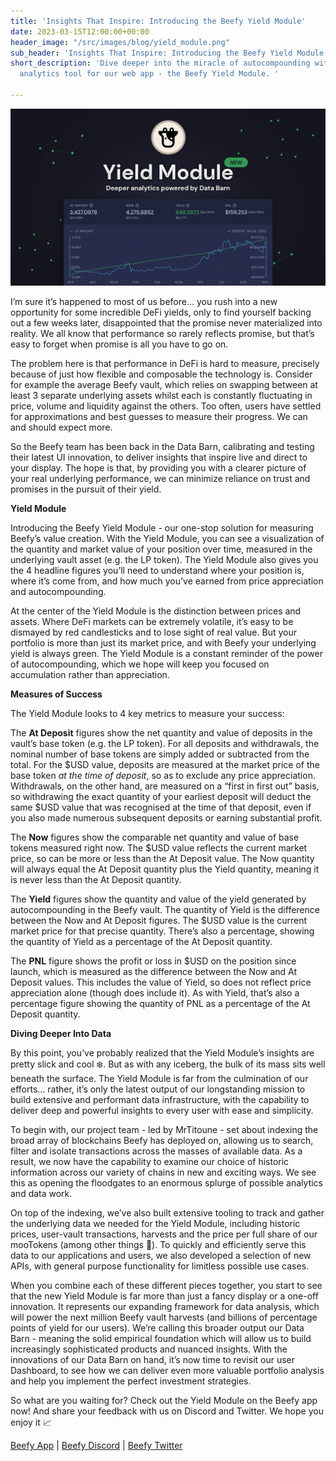 ```yaml
---
title: 'Insights That Inspire: Introducing the Beefy Yield Module'
date: 2023-03-15T12:00:00+00:00
header_image: "/src/images/blog/yield_module.png"
sub_header: 'Insights That Inspire: Introducing the Beefy Yield Module'
short_description: 'Dive deeper into the miracle of autocompounding with the latest
  analytics tool for our web app - the Beefy Yield Module. '

---
```

![](/src/images/blog/yield_module.png)

I’m sure it’s happened to most of us before… you rush into a new opportunity for some incredible DeFi yields, only to find yourself backing out a few weeks later, disappointed that the promise never materialized into reality. We all know that performance so rarely reflects promise, but that’s easy to forget when promise is all you have to go on.

The problem here is that performance in DeFi is hard to measure, precisely because of just how flexible and composable the technology is. Consider for example the average Beefy vault, which relies on swapping between at least 3 separate underlying assets whilst each is constantly fluctuating in price, volume and liquidity against the others. Too often, users have settled for approximations and best guesses to measure their progress. We can and should expect more.

So the Beefy team has been back in the Data Barn, calibrating and testing their latest UI innovation, to deliver insights that inspire live and direct to your display. The hope is that, by providing you with a clearer picture of your real underlying performance, we can minimize reliance on trust and promises in the pursuit of their yield.

**Yield Module**

Introducing the Beefy Yield Module - our one-stop solution for measuring Beefy’s value creation. With the Yield Module, you can see a visualization of the quantity and market value of your position over time, measured in the underlying vault asset (e.g. the LP token). The Yield Module also gives you the 4 headline figures you’ll need to understand where your position is, where it’s come from, and how much you’ve earned from price appreciation and autocompounding.

At the center of the Yield Module is the distinction between prices and assets. Where DeFi markets can be extremely volatile, it’s easy to be dismayed by red candlesticks and to lose sight of real value. But your portfolio is more than just its market price, and with Beefy your underlying yield is always green. The Yield Module is a constant reminder of the power of autocompounding, which we hope will keep you focused on accumulation rather than appreciation.

**Measures of Success**

The Yield Module looks to 4 key metrics to measure your success:

The **At Deposit** figures show the net quantity and value of deposits in the vault’s base token (e.g. the LP token). For all deposits and withdrawals, the nominal number of base tokens are simply added or subtracted from the total. For the $USD value, deposits are measured at the market price of the base token _at the time of deposit_, so as to exclude any price appreciation. Withdrawals, on the other hand, are measured on a “first in first out” basis, so withdrawing the exact quantity of your earliest deposit will deduct the same $USD value that was recognised at the time of that deposit, even if you also made numerous subsequent deposits or earning substantial profit.

The **Now** figures show the comparable net quantity and value of base tokens measured right now. The $USD value reflects the current market price, so can be more or less than the At Deposit value. The Now quantity will always equal the At Deposit quantity plus the Yield quantity, meaning it is never less than the At Deposit quantity.

The **Yield** figures show the quantity and value of the yield generated by autocompounding in the Beefy vault. The quantity of Yield is the difference between the Now and At Deposit figures. The $USD value is the current market price for that precise quantity. There’s also a percentage, showing the quantity of Yield as a percentage of the At Deposit quantity.

The **PNL** figure shows the profit or loss in $USD on the position since launch, which is measured as the difference between the Now and At Deposit values. This includes the value of Yield, so does not reflect price appreciation alone (though does include it). As with Yield, that’s also a percentage figure showing the quantity of PNL as a percentage of the At Deposit quantity.

**Diving Deeper Into Data**

By this point, you’ve probably realized that the Yield Module’s insights are pretty slick and cool ❄️. But as with any iceberg, the bulk of its mass sits well beneath the surface. The Yield Module is far from the culmination of our efforts… rather, it’s only the latest output of our longstanding mission to build extensive and performant data infrastructure, with the capability to deliver deep and powerful insights to every user with ease and simplicity.

To begin with, our project team - led by MrTitoune - set about indexing the broad array of blockchains Beefy has deployed on, allowing us to search, filter and isolate transactions across the masses of available data. As a result, we now have the capability to examine our choice of historic information across our variety of chains in new and exciting ways. We see this as opening the floodgates to an enormous splurge of possible analytics and data work.

On top of the indexing, we’ve also built extensive tooling to track and gather the underlying data we needed for the Yield Module, including historic prices, user-vault transactions, harvests and the price per full share of our mooTokens (among other things 👀). To quickly and efficiently serve this data to our applications and users, we also developed a selection of new APIs, with general purpose functionality for limitless possible use cases.

When you combine each of these different pieces together, you start to see that the new Yield Module is far more than just a fancy display or a one-off innovation. It represents our expanding framework for data analysis, which will power the next million Beefy vault harvests (and billions of percentage points of yield for our users). We’re calling this broader output our Data Barn - meaning the solid empirical foundation which will allow us to build increasingly sophisticated products and nuanced insights. With the innovations of our Data Barn on hand, it’s now time to revisit our user Dashboard, to see how we can deliver even more valuable portfolio analysis and help you implement the perfect investment strategies.

So what are you waiting for? Check out the Yield Module on the Beefy app now! And share your feedback with us on Discord and Twitter. We hope you enjoy it 📈

[Beefy App](http://app.beefy.com) | [Beefy Discord](https://discord.gg/yq8wfHd) | [Beefy Twitter](https://twitter.com/beefyfinance)